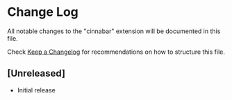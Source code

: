 # Change Log

All notable changes to the "cinnabar" extension will be documented in this file.

Check [Keep a Changelog](http://keepachangelog.com/) for recommendations on how to structure this file.

## [Unreleased]

- Initial release